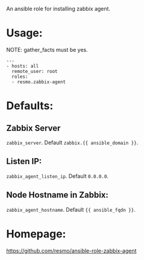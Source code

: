 An ansible role for installing zabbix agent.

Usage:
===

NOTE: gather_facts must be yes.

    ---
    - hosts: all
      remote_user: root
      roles:
      - resmo.zabbix-agent

Defaults:
===

Zabbix Server
---

`zabbix_server`. Default `zabbix.{{ ansible_domain }}`.

Listen IP:
---

`zabbix_agent_listen_ip`. Default `0.0.0.0`.

Node Hostname in Zabbix:
---

`zabbix_agent_hostname`. Default `{{ ansible_fqdn }}`.

Homepage: 
===

https://github.com/resmo/ansible-role-zabbix-agent
